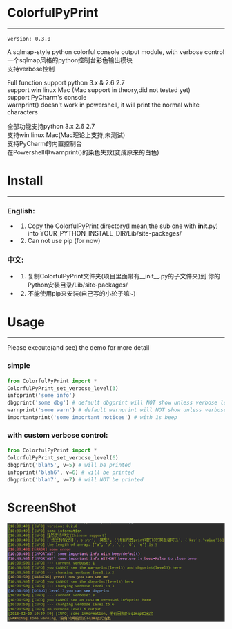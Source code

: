 # ColorfulPyPrint
---
`version: 0.3.0`  
  
A sqlmap-style python colorful console output module, with verbose control  
一个sqlmap风格的python控制台彩色输出模块  
支持verbose控制  

Full function support python 3.x & 2.6 2.7  
support win linux Mac (Mac support in theory,did not tested yet)  
support PyCharm's console  
warnprint() doesn't work in powershell, it will print the normal white characters  

全部功能支持python 3.x 2.6 2.7  
支持win linux Mac(Mac理论上支持,未测试)  
支持PyCharm的内置控制台  
在Powershell中warnprint()的染色失效(变成原来的白色)  
# Install
---
### English:  
 - 1. Copy the ColorfulPyPrint directory(I mean,the sub one with __init__.py) into YOUR_PYTHON_INSTALL_DIR/Lib/site-packages/  
 - 2. Can not use pip (for now)
    
### 中文:  
 - 1. 复制ColorfulPyPrint文件夹(项目里面带有__init__.py的子文件夹)到 你的Python安装目录/Lib/site-packages/  
 - 2. 不能使用pip来安装(自己写的小轮子嘛~)  

# Usage
---
Please execute(and see) the demo for more detail  

### simple
```python
from ColorfulPyPrint import *
ColorfulPyPrint_set_verbose_level(3)  
infoprint('some info')  
dbgprint('some dbg') # default dbgprint will NOT show unless verbose level >=3  
warnprint('some warn') # default warnprint will NOT show unless verbose level >=2  
importantprint('some important notices') # with 1s beep  
```
  
### with custom verbose control:  
```python
from ColorfulPyPrint import *
ColorfulPyPrint_set_verbose_level(6)  
dbgprint('blah5', v=5) # will be printed
infoprint('blah6', v=6) # will be printed
dbgprint('blah7', v=7) # will NOT be printed
```  
 

# ScreenShot 
![image](https://raw.githubusercontent.com/Aploium/ColorfulPyPrint/master/demo.png)
